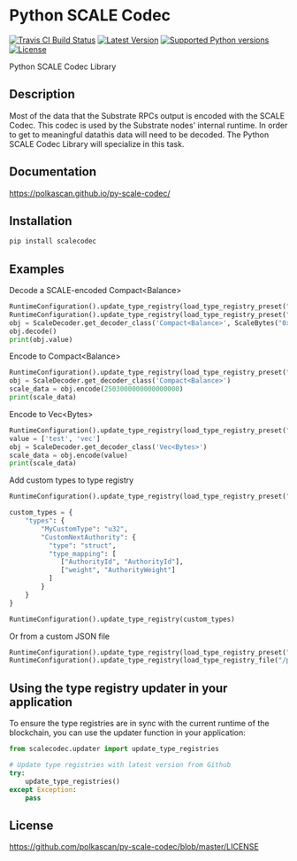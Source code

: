 # Python SCALE Codec
[![Travis CI Build Status](https://api.travis-ci.org/polkascan/py-scale-codec.svg?branch=master)](https://travis-ci.org/polkascan/py-scale-codec)
[![Latest Version](https://img.shields.io/pypi/v/scalecodec.svg)](https://pypi.org/project/scalecodec/) 
[![Supported Python versions](https://img.shields.io/pypi/pyversions/scalecodec.svg)](https://pypi.org/project/scalecodec/)
[![License](https://img.shields.io/pypi/l/scalecodec.svg)](https://github.com/polkascan/py-scale-codec/blob/master/LICENSE)

Python SCALE Codec Library

## Description
Most of the data that the Substrate RPCs output is encoded with the SCALE Codec. This codec is used by the Substrate nodes' internal runtime. In order to get to meaningful data this data will need to be decoded. The Python SCALE Codec Library will specialize in this task.

## Documentation
https://polkascan.github.io/py-scale-codec/

## Installation
```bash
pip install scalecodec
```

## Examples

Decode a SCALE-encoded Compact\<Balance\> 

```python
RuntimeConfiguration().update_type_registry(load_type_registry_preset("default"))
RuntimeConfiguration().update_type_registry(load_type_registry_preset("kusama"))
obj = ScaleDecoder.get_decoder_class('Compact<Balance>', ScaleBytes("0x130080cd103d71bc22"))
obj.decode()
print(obj.value)
```

Encode to Compact\<Balance\> 

```python
RuntimeConfiguration().update_type_registry(load_type_registry_preset("default"))
obj = ScaleDecoder.get_decoder_class('Compact<Balance>')
scale_data = obj.encode(2503000000000000000)
print(scale_data)
```

Encode to Vec\<Bytes\>

```python
RuntimeConfiguration().update_type_registry(load_type_registry_preset("default"))
value = ['test', 'vec']
obj = ScaleDecoder.get_decoder_class('Vec<Bytes>')
scale_data = obj.encode(value)
print(scale_data)
```

Add custom types to type registry

```python
RuntimeConfiguration().update_type_registry(load_type_registry_preset("default"))

custom_types = {
    "types": {
        "MyCustomType": "u32",
        "CustomNextAuthority": {
          "type": "struct",
          "type_mapping": [
             ["AuthorityId", "AuthorityId"],
             ["weight", "AuthorityWeight"]
          ]
        }
    }   
}

RuntimeConfiguration().update_type_registry(custom_types)
```

Or from a custom JSON file

```python
RuntimeConfiguration().update_type_registry(load_type_registry_preset("default"))
RuntimeConfiguration().update_type_registry(load_type_registry_file("/path/to/type_registry.json"))
```

## Using the type registry updater in your application

To ensure the type registries are in sync with the current runtime of the blockchain, you can use 
the updater function in your application:

```python
from scalecodec.updater import update_type_registries

# Update type registries with latest version from Github   
try:
    update_type_registries()
except Exception:
    pass
```


## License
https://github.com/polkascan/py-scale-codec/blob/master/LICENSE
